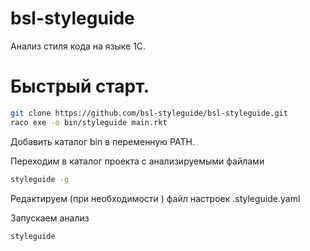 bsl-styleguide
==============
Анализ стиля кода на языке 1С. 



Быстрый старт.
=============

```sh
git clone https://github.com/bsl-styleguide/bsl-styleguide.git
raco exe -o bin/styleguide main.rkt
```

Добавить каталог bin в переменную PATH. 

Переходим в каталог проекта с анализируемыми файлами
```sh
styleguide -g
```

Редактируем (при необходимости ) файл настроек .styleguide.yaml

Запускаем анализ
```sh
styleguide 
```

